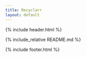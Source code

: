 ```yaml
---
title: Recyclarr
layout: default
---
```


{% include header.html %}

{% include_relative README.md %}

{% include footer.html %}
